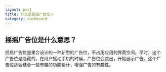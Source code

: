 ```yaml
---
layout: post
title: 什么是摇摇广告位？
category: dashboard
---
```


## 摇摇广告位是什么意思？

摇摇广告位是果合设计的一种新型的广告位，不占用应用的界面空间。平时，这个广告位是隐藏的，在用户摇动手机的时候，广告位会跳出，开始展示广告。这个广告位适合结合一些有趣的功能设计，增强广告的有趣性。
